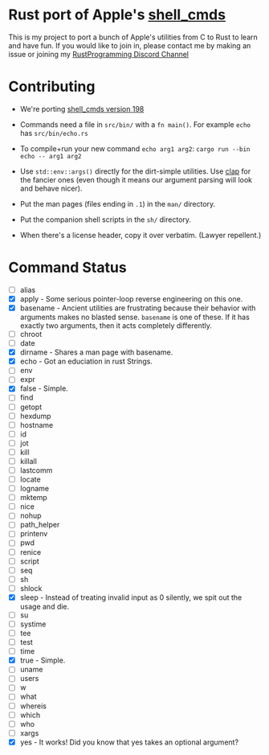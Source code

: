 # Rust port of Apple's [shell_cmds](https://opensource.apple.com/source/shell_cmds/shell_cmds-198/)

This is my project to port a bunch of Apple's utilities from C to Rust to learn
and have fun.  If you would like to join in, please contact me by making an
issue or joining my
[RustProgramming Discord Channel](https://discord.gg/pR7hBBe)

# Contributing

- We're porting [shell_cmds version 198](https://opensource.apple.com/source/shell_cmds/shell_cmds-198/)

- Commands need a file in `src/bin/` with a `fn main()`.  For example `echo` has `src/bin/echo.rs`

- To compile+run your new command `echo arg1 arg2`: `cargo run --bin echo -- arg1 arg2`

- Use `std::env::args()` directly for the dirt-simple utilities.  Use
  [clap](https://crates.io/crates/clap) for the fancier ones (even though it
  means our argument parsing will look and behave nicer).

- Put the man pages (files ending in `.1`) in the `man/` directory.

- Put the companion shell scripts in the `sh/` directory.

- When there's a license header, copy it over verbatim. (Lawyer repellent.)

# Command Status

* [ ] alias
* [x] apply - Some serious pointer-loop reverse engineering on this one.
* [x] basename - Ancient utilities are frustrating because their behavior with
  arguments makes no blasted sense.  `basename` is one of these.  If it has
  exactly two arguments, then it acts completely differently.
* [ ] chroot
* [ ] date
* [x] dirname - Shares a man page with basename.
* [x] echo - Got an educiation in rust Strings.
* [ ] env
* [ ] expr
* [x] false - Simple.
* [ ] find
* [ ] getopt
* [ ] hexdump
* [ ] hostname
* [ ] id
* [ ] jot
* [ ] kill
* [ ] killall
* [ ] lastcomm
* [ ] locate
* [ ] logname
* [ ] mktemp
* [ ] nice
* [ ] nohup
* [ ] path_helper
* [ ] printenv
* [ ] pwd
* [ ] renice
* [ ] script
* [ ] seq
* [ ] sh
* [ ] shlock
* [x] sleep - Instead of treating invalid input as 0 silently, we spit out the
  usage and die.
* [ ] su
* [ ] systime
* [ ] tee
* [ ] test
* [ ] time
* [x] true - Simple.
* [ ] uname
* [ ] users
* [ ] w
* [ ] what
* [ ] whereis
* [ ] which
* [ ] who
* [ ] xargs
* [x] yes - It works! Did you know that yes takes an optional argument?

